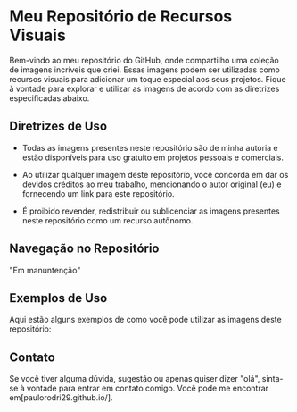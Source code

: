 # Meu Repositório de Recursos Visuais

Bem-vindo ao meu repositório do GitHub, onde compartilho uma coleção de imagens incríveis que criei. Essas imagens podem ser utilizadas como recursos visuais para adicionar um toque especial aos seus projetos. Fique à vontade para explorar e utilizar as imagens de acordo com as diretrizes especificadas abaixo.

## Diretrizes de Uso

- Todas as imagens presentes neste repositório são de minha autoria e estão disponíveis para uso gratuito em projetos pessoais e comerciais.

- Ao utilizar qualquer imagem deste repositório, você concorda em dar os devidos créditos ao meu trabalho, mencionando o autor original (eu) e fornecendo um link para este repositório.

- É proibido revender, redistribuir ou sublicenciar as imagens presentes neste repositório como um recurso autônomo.

## Navegação no Repositório

"Em manuntenção"

## Exemplos de Uso

Aqui estão alguns exemplos de como você pode utilizar as imagens deste repositório:

## Contato

Se você tiver alguma dúvida, sugestão ou apenas quiser dizer "olá", sinta-se à vontade para entrar em contato comigo. Você pode me encontrar em[paulorodri29.github.io/].


